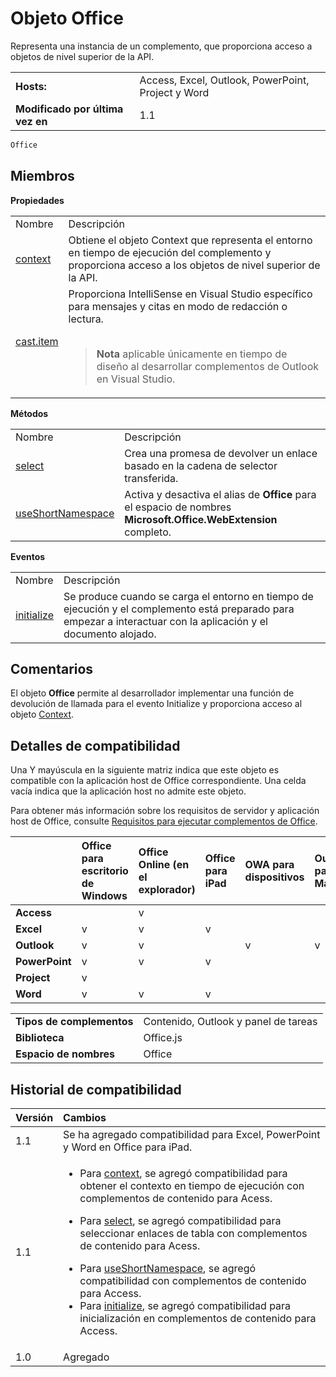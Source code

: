 

# <a name="office-object"></a>Objeto Office
Representa una instancia de un complemento, que proporciona acceso a objetos de nivel superior de la API.

|||
|:-----|:-----|
|**Hosts:**|Access, Excel, Outlook, PowerPoint, Project y Word|
|**Modificado por última vez en**|1.1|

```js
Office
```


## <a name="members"></a>Miembros


**Propiedades**

|||
|:-----|:-----|
|Nombre|Descripción|
|[context](../../reference/shared/office.context.md)|Obtiene el objeto Context que representa el entorno en tiempo de ejecución del complemento y proporciona acceso a los objetos de nivel superior de la API.|
|[cast.item](../../reference/shared/office.cast.item.md)|Proporciona IntelliSense en Visual Studio específico para mensajes y citas en modo de redacción o lectura. <br/><br/><blockquote>**Nota** aplicable únicamente en tiempo de diseño al desarrollar complementos de Outlook en Visual Studio. </blockquote>|

**Métodos**

|||
|:-----|:-----|
|Nombre|Descripción|
|[select](../../reference/shared/office.select.md)|Crea una promesa de devolver un enlace basado en la cadena de selector transferida.|
|[useShortNamespace](../../reference/shared/office.useshortnamespace.md)|Activa y desactiva el alias de **Office** para el espacio de nombres **Microsoft.Office.WebExtension** completo.|

**Eventos**

|||
|:-----|:-----|
|Nombre|Descripción|
|[initialize](../../reference/shared/office.initialize.md)|Se produce cuando se carga el entorno en tiempo de ejecución y el complemento está preparado para empezar a interactuar con la aplicación y el documento alojado.|

## <a name="remarks"></a>Comentarios

El objeto **Office** permite al desarrollador implementar una función de devolución de llamada para el evento Initialize y proporciona acceso al objeto [Context](../../reference/shared/context.md).


## <a name="support-details"></a>Detalles de compatibilidad


Una Y mayúscula en la siguiente matriz indica que este objeto es compatible con la aplicación host de Office correspondiente. Una celda vacía indica que la aplicación host no admite este objeto.

Para obtener más información sobre los requisitos de servidor y aplicación host de Office, consulte [Requisitos para ejecutar complementos de Office](../../docs/overview/requirements-for-running-office-add-ins.md).


||**Office para escritorio de Windows**|**Office Online (en el explorador)**|**Office para iPad**|**OWA para dispositivos**|**Outlook para Mac**|
|:-----|:-----|:-----|:-----|:-----|:-----|
|**Access**||v||||
|**Excel**|v|v|v|||
|**Outlook**|v|v||v|v|
|**PowerPoint**|v|v|v|||
|**Project**|v|||||
|**Word**|v|v|v|||

|||
|:-----|:-----|
|**Tipos de complementos**|Contenido, Outlook y panel de tareas|
|**Biblioteca**|Office.js|
|**Espacio de nombres**|Office|

## <a name="support-history"></a>Historial de compatibilidad


|**Versión**|**Cambios**|
|:-----|:-----|
|1.1|Se ha agregado compatibilidad para Excel, PowerPoint y Word en Office para iPad.|
|1.1|<ul><li>Para <a href="6c4b2c16-d4fb-4ecf-b72c-1e33b205daaf.htm">context</a>, se agregó compatibilidad para obtener el contexto en tiempo de ejecución con complementos de contenido para Acess.</p></li><li><p>Para <a href="23aeb136-da1f-4127-a798-99dc27bc4dae.htm">select</a>, se agregó compatibilidad para seleccionar enlaces de tabla con complementos de contenido para Acess.</li><li>Para <a href="9a4d5c7d-fcc4-4e8f-bef2-f2a8d8b4ae00.htm">useShortNamespace</a>, se agregó compatibilidad con complementos de contenido para Access.</li><li>Para <a href="727adf79-a0b5-48d2-99c7-6642c2c334fc.htm">initialize</a>, se agregó compatibilidad para inicialización en complementos de contenido para Access.</li></ul>|
|1.0|Agregado|

